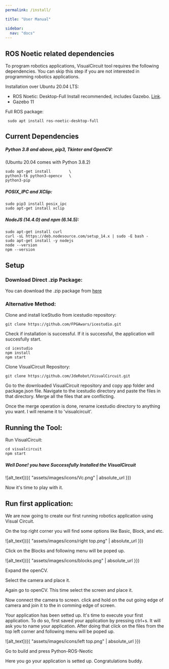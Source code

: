 ```yaml
---
permalink: /install/

title: "User Manual"

sidebar:
  nav: "docs"
---
```



## ROS Noetic related dependencies


To program robotics applications, VisualCircuit tool requires the following dependencies. You can skip this step if you are not interested in programming robotics applications. 

Installation over Ubuntu 20.04 LTS:

- ROS Noetic: Desktop-Full Install recommended, includes Gazebo. [Link](http://wiki.ros.org/noetic/Installation/Ubuntu).
- Gazebo 11

Full ROS package:

```
 sudo apt install ros-noetic-desktop-full
```

## Current Dependencies

##### Python 3.8 and above, pip3, Tkinter and OpenCV:
(Ubuntu 20.04 comes with Python 3.8.2)

```
sudo apt-get install        \
python3-tk python3-opencv   \
python3-pip
```


##### POSIX_IPC and XClip:

```
sudo pip3 install posix_ipc
sudo apt-get install xclip
```


##### NodeJS (14.4.0) and npm (6.14.5):

```
sudo apt-get install curl                                       
curl -sL https://deb.nodesource.com/setup_14.x | sudo -E bash -
sudo apt-get install -y nodejs
node --version
npm --version
```


## Setup


### Download Direct .zip Package:

You can download the .zip package from [here](https://github.com/JdeRobot/VisualCircuit/releases)


### Alternative Method:

Clone and install IceStudio from icestudio repository:

```
git clone https://github.com/FPGAwars/icestudio.git
```

Check if installation is successful. If it is successful, the application will succesfully start.

```
cd icestudio
npm install
npm start
```

Clone VisualCircuit Repository:

```
git clone https://github.com/JdeRobot/VisualCircuit.git
```

Go to the downloaded VisualCircuit repository and copy app folder and package.json file. Navigate to the icestudio directory and paste the files in that directory. Merge all the files that are conflicting.

Once the merge operation is done, rename icestudio directory to anything you want. I will rename it to 'visualcircuit'.


## Running the Tool:

Run VisualCircuit:

```
cd visualcircuit
npm start
```

##### Well Done! you have Successfully Installed the VisualCircuit

![alt_text]({{ "assets/images/icons/Vc.png" | absolute_url }})


Now it's time to play with it.

## Run first application:

We are now going to create our first running robotics application using Visual Circuit.

On the top right corner you will find some options like Basic, Block, and etc.

![alt_text]({{ "assets/images/icons/right top.png" | absolute_url }})

Click on the Blocks and following menu will be poped up.

![alt_text]({{ "assets/images/icons/blocks.png" | absolute_url }})

Expand the openCV.




Select the camera and place it.




Again go to openCV. This time select the screen and place it.



Now connect the camera to screen. click and hold on the out going edge of camera and join it to the in comming edge of screen.

Your application has been setted up. It's time to execute your first application.
To do so, first saved your application by pressing ctrl+s. It will ask you to name your application. After doing that click on the files from the top left corner and following menu will be poped up.

![alt_text]({{ "assets/images/icons/left top.png" | absolute_url }})

Go to build and press Python-ROS-Neotic


Here you go your application is setted up. Congratulations buddy.









